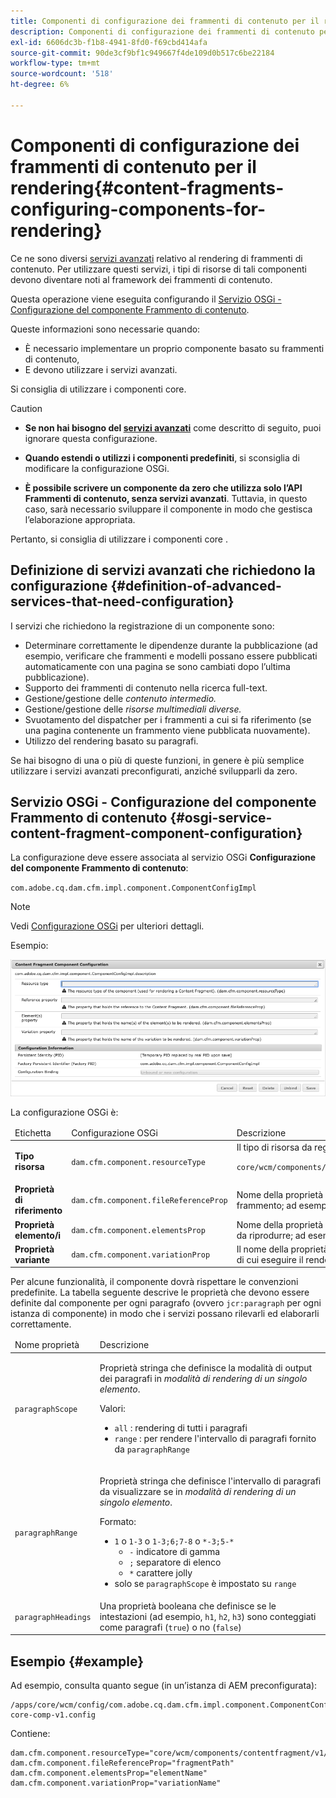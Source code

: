 ```yaml
---
title: Componenti di configurazione dei frammenti di contenuto per il rendering
description: Componenti di configurazione dei frammenti di contenuto per il rendering
exl-id: 6606dc3b-f1b8-4941-8fd0-f69cbd414afa
source-git-commit: 90de3cf9bf1c949667f4de109d0b517c6be22184
workflow-type: tm+mt
source-wordcount: '518'
ht-degree: 6%

---
```


# Componenti di configurazione dei frammenti di contenuto per il rendering{#content-fragments-configuring-components-for-rendering}

Ce ne sono diversi [servizi avanzati](#definition-of-advanced-services-that-need-configuration) relativo al rendering di frammenti di contenuto. Per utilizzare questi servizi, i tipi di risorse di tali componenti devono diventare noti al framework dei frammenti di contenuto.

Questa operazione viene eseguita configurando il [Servizio OSGi - Configurazione del componente Frammento di contenuto](#osgi-service-content-fragment-component-configuration).

Queste informazioni sono necessarie quando:

* È necessario implementare un proprio componente basato su frammenti di contenuto,
* E devono utilizzare i servizi avanzati.

Si consiglia di utilizzare i componenti core.

>[!CAUTION]
>
>* **Se non hai bisogno del [servizi avanzati](#definition-of-advanced-services-that-need-configuration)** come descritto di seguito, puoi ignorare questa configurazione.
>
>* **Quando estendi o utilizzi i componenti predefiniti**, si sconsiglia di modificare la configurazione OSGi.
>
>* **È possibile scrivere un componente da zero che utilizza solo l’API Frammenti di contenuto, senza servizi avanzati**. Tuttavia, in questo caso, sarà necessario sviluppare il componente in modo che gestisca l’elaborazione appropriata.
>
>Pertanto, si consiglia di utilizzare i componenti core .

## Definizione di servizi avanzati che richiedono la configurazione {#definition-of-advanced-services-that-need-configuration}

I servizi che richiedono la registrazione di un componente sono:

* Determinare correttamente le dipendenze durante la pubblicazione (ad esempio, verificare che frammenti e modelli possano essere pubblicati automaticamente con una pagina se sono cambiati dopo l’ultima pubblicazione).
* Supporto dei frammenti di contenuto nella ricerca full-text.
* Gestione/gestione delle *contenuto intermedio.*
* Gestione/gestione delle *risorse multimediali diverse.*
* Svuotamento del dispatcher per i frammenti a cui si fa riferimento (se una pagina contenente un frammento viene pubblicata nuovamente).
* Utilizzo del rendering basato su paragrafi.

Se hai bisogno di una o più di queste funzioni, in genere è più semplice utilizzare i servizi avanzati preconfigurati, anziché svilupparli da zero.

## Servizio OSGi - Configurazione del componente Frammento di contenuto {#osgi-service-content-fragment-component-configuration}

La configurazione deve essere associata al servizio OSGi **Configurazione del componente Frammento di contenuto**:

`com.adobe.cq.dam.cfm.impl.component.ComponentConfigImpl`

>[!NOTE]
>
>Vedi [Configurazione OSGi](/help/implementing/deploying/overview.md#osgi-configuration) per ulteriori dettagli.

Esempio:

![Configurazione del componente Frammento di contenuto di configurazione OSGi](assets/cf-component-configuration-osgi.png)

La configurazione OSGi è:

<table>
 <thead>
  <tr>
   <td>Etichetta</td>
   <td>Configurazione OSGi<br /> </td>
   <td>Descrizione</td>
  </tr>
 </thead>
 <tbody>
  <tr>
   <td><strong>Tipo risorsa</strong></td>
   <td><code>dam.cfm.component.resourceType</code></td>
   <td>Il tipo di risorsa da registrare; ad esempio <br /> <p><span class="cmp-examples-demo__property-value"><code>core/wcm/components/contentfragment/v1/contentfragment</code></code></p> </td>
  </tr>
  <tr>
   <td><strong>Proprietà di riferimento</strong></td>
   <td><code>dam.cfm.component.fileReferenceProp</code></td>
   <td>Nome della proprietà contenente il riferimento al frammento; ad esempio <code>fragmentPath</code> o <code>fileReference</code></td>
  </tr>
  <tr>
   <td><strong>Proprietà elemento/i</strong></td>
   <td><code>dam.cfm.component.elementsProp</code></td>
   <td>Nome della proprietà che contiene i nomi degli elementi da riprodurre; ad esempio<code>elementName</code></td>
  </tr>
  <tr>
   <td><strong>Proprietà variante</strong><br /> </td>
   <td><code>dam.cfm.component.variationProp</code></td>
   <td>Il nome della proprietà che contiene il nome della variante di cui eseguire il rendering; ad esempio<code>variationName</code></td>
  </tr>
 </tbody>
</table>

Per alcune funzionalità, il componente dovrà rispettare le convenzioni predefinite. La tabella seguente descrive le proprietà che devono essere definite dal componente per ogni paragrafo (ovvero `jcr:paragraph` per ogni istanza di componente) in modo che i servizi possano rilevarli ed elaborarli correttamente.

<table>
 <thead>
  <tr>
   <td>Nome proprietà</td>
   <td>Descrizione</td>
  </tr>
 </thead>
 <tbody>
  <tr>
   <td><code>paragraphScope</code></td>
   <td><p>Proprietà stringa che definisce la modalità di output dei paragrafi in <em>modalità di rendering di un singolo elemento</em>.</p> <p>Valori:</p>
    <ul>
     <li><code>all</code> : rendering di tutti i paragrafi</li>
     <li><code>range</code> : per rendere l'intervallo di paragrafi fornito da <code>paragraphRange</code></li>
    </ul> </td>
  </tr>
  <tr>
   <td><code>paragraphRange</code></td>
   <td><p>Proprietà stringa che definisce l'intervallo di paragrafi da visualizzare se in <em>modalità di rendering di un singolo elemento</em>.</p> <p>Formato:</p>
    <ul>
     <li><code>1</code> o <code>1-3</code> o <code>1-3;6;7-8</code> o <code>*-3;5-*</code>
     <ul>
       <li><code>-</code> indicatore di gamma</li>
       <li><code>;</code> separatore di elenco</li>
       <li><code>*</code> carattere jolly</li>
     </ul>
     </li>
     <li>solo se <code>paragraphScope</code> è impostato su <code>range</code></li>
    </ul> </td>
  </tr>
  <tr>
   <td><code>paragraphHeadings</code></td>
   <td>Una proprietà booleana che definisce se le intestazioni (ad esempio, <code>h1</code>, <code>h2</code>, <code>h3</code>) sono conteggiati come paragrafi (<code>true</code>) o no (<code>false</code>)</td>
  </tr>
 </tbody>
</table>

## Esempio {#example}

Ad esempio, consulta quanto segue (in un’istanza di AEM preconfigurata):

```
/apps/core/wcm/config/com.adobe.cq.dam.cfm.impl.component.ComponentConfigImpl-core-comp-v1.config
```

Contiene:

```
dam.cfm.component.resourceType="core/wcm/components/contentfragment/v1/contentfragment"
dam.cfm.component.fileReferenceProp="fragmentPath"
dam.cfm.component.elementsProp="elementName"
dam.cfm.component.variationProp="variationName"
```
